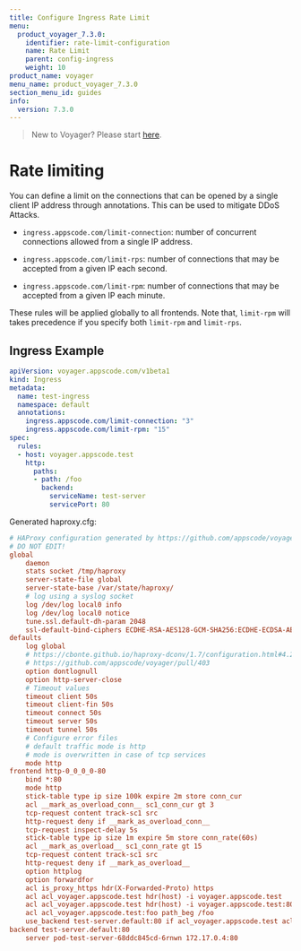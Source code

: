 ```yaml
---
title: Configure Ingress Rate Limit
menu:
  product_voyager_7.3.0:
    identifier: rate-limit-configuration
    name: Rate Limit
    parent: config-ingress
    weight: 10
product_name: voyager
menu_name: product_voyager_7.3.0
section_menu_id: guides
info:
  version: 7.3.0
---
```


> New to Voyager? Please start [here](/products/voyager/7.3.0/concepts/overview).

# Rate limiting

You can define a limit on the connections that can be opened by a single client IP address through annotations. This can be used to mitigate DDoS Attacks.

- `ingress.appscode.com/limit-connection`: number of concurrent connections allowed from a single IP address.

- `ingress.appscode.com/limit-rps`: number of connections that may be accepted from a given IP each second.

- `ingress.appscode.com/limit-rpm`: number of connections that may be accepted from a given IP each minute.

These rules will be applied globally to all frontends. Note that, `limit-rpm` will takes precedence if you specify both `limit-rpm` and `limit-rps`.

## Ingress Example

```yaml
apiVersion: voyager.appscode.com/v1beta1
kind: Ingress
metadata:
  name: test-ingress
  namespace: default
  annotations:
    ingress.appscode.com/limit-connection: "3"
    ingress.appscode.com/limit-rpm: "15"
spec:
  rules:
  - host: voyager.appscode.test
    http:
      paths:
      - path: /foo
        backend:
          serviceName: test-server
          servicePort: 80
```

Generated haproxy.cfg:

```ini
# HAProxy configuration generated by https://github.com/appscode/voyager
# DO NOT EDIT!
global
	daemon
	stats socket /tmp/haproxy
	server-state-file global
	server-state-base /var/state/haproxy/
	# log using a syslog socket
	log /dev/log local0 info
	log /dev/log local0 notice
	tune.ssl.default-dh-param 2048
	ssl-default-bind-ciphers ECDHE-RSA-AES128-GCM-SHA256:ECDHE-ECDSA-AES128-GCM-SHA256:ECDHE-RSA-AES256-GCM-SHA384:ECDHE-ECDSA-AES256-GCM-SHA384:DHE-RSA-AES128-GCM-SHA256:DHE-DSS-AES128-GCM-SHA256:kEDH+AESGCM:ECDHE-RSA-AES128-SHA256:ECDHE-ECDSA-AES128-SHA256:ECDHE-RSA-AES128-SHA:ECDHE-ECDSA-AES128-SHA:ECDHE-RSA-AES256-SHA384:ECDHE-ECDSA-AES256-SHA384:ECDHE-RSA-AES256-SHA:ECDHE-ECDSA-AES256-SHA:DHE-RSA-AES128-SHA256:DHE-RSA-AES128-SHA:DHE-DSS-AES128-SHA256:DHE-RSA-AES256-SHA256:DHE-DSS-AES256-SHA:DHE-RSA-AES256-SHA:!aNULL:!eNULL:!EXPORT:!DES:!RC4:!3DES:!MD5:!PSK
defaults
	log global
	# https://cbonte.github.io/haproxy-dconv/1.7/configuration.html#4.2-option%20abortonclose
	# https://github.com/appscode/voyager/pull/403
	option dontlognull
	option http-server-close
	# Timeout values
	timeout client 50s
	timeout client-fin 50s
	timeout connect 50s
	timeout server 50s
	timeout tunnel 50s
	# Configure error files
	# default traffic mode is http
	# mode is overwritten in case of tcp services
	mode http
frontend http-0_0_0_0-80
	bind *:80 
	mode http
	stick-table type ip size 100k expire 2m store conn_cur
	acl __mark_as_overload_conn__ sc1_conn_cur gt 3
	tcp-request content track-sc1 src
	http-request deny if __mark_as_overload_conn__
	tcp-request inspect-delay 5s
	stick-table type ip size 1m expire 5m store conn_rate(60s)
	acl __mark_as_overload__ sc1_conn_rate gt 15
	tcp-request content track-sc1 src
	http-request deny if __mark_as_overload__
	option httplog
	option forwardfor
	acl is_proxy_https hdr(X-Forwarded-Proto) https
	acl acl_voyager.appscode.test hdr(host) -i voyager.appscode.test
	acl acl_voyager.appscode.test hdr(host) -i voyager.appscode.test:80
	acl acl_voyager.appscode.test:foo path_beg /foo
	use_backend test-server.default:80 if acl_voyager.appscode.test acl_voyager.appscode.test:foo
backend test-server.default:80
	server pod-test-server-68ddc845cd-6rnwn 172.17.0.4:80
```